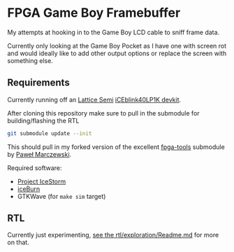 # FPGA Game Boy Framebuffer

My attempts at hooking in to the Game Boy LCD cable to sniff frame data.

Currently only looking at the Game Boy Pocket as I have one with screen rot and would ideally like to add other output options or replace the screen with something else.

## Requirements

Currently running off an [Lattice Semi](http://www.latticesemi.com) [iCEblink40LP1K devkit](http://www.latticesemi.com/iCEblink40-LP1K).

After cloning this repository make sure to pull in the submodule for building/flashing the RTL

```bash
git submodule update --init
```

This should pull in my forked version of the excellent [fpga-tools](https://github.com/pwmarcz/fpga-tools/) submodule by [Paweł Marczewski](https://github.com/pwmarcz).

Required software:

- [Project IceStorm](http:///www.clifford.at/icestorm/)
- [iceBurn](https://github.com/davidcarne/iceBurn)
- GTKWave (for `make sim` target)

## RTL

Currently just experimenting, [see the rtl/exploration/Readme.md](.rtl/exploration/Readme.md) for more on that.
